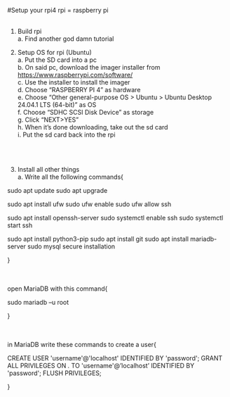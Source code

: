 #Setup your rpi4
rpi = raspberry pi
 <br>
 <br>


1. Build rpi <br>
a.	Find another god damn tutorial  <br>

2. Setup OS for rpi (Ubuntu)  <br>
a.	Put the SD card into a pc  <br>
b.	On said pc, download the imager installer from https://www.raspberrypi.com/software/  <br>
c.	Use the installer to install the imager  <br>
d.	Choose “RASPBERRY PI 4” as hardware  <br>
e.	Choose “Other general-purpose OS > Ubuntu > Ubuntu Desktop 24.04.1 LTS  (64-bit)” as OS  <br>
f.	Choose “SDHC SCSI Disk Device” as storage  <br>
g.	Click “NEXT>YES”  <br>
h.	When it’s done downloading, take out the sd card  <br>
i.	Put the sd card back into the rpi  <br>
 <br>
 <br>

3. Install all other things  <br>
a.	Write all the following commands{

sudo apt update
sudo apt upgrade

sudo apt install ufw
sudo ufw enable
sudo ufw allow ssh

sudo apt install openssh-server
sudo systemctl enable ssh
sudo systemctl start ssh

sudo apt install python3-pip
sudo apt install git
sudo apt install mariadb-server
sudo mysql secure installation

}

 <br>
 <br>
open MariaDB with this command{

sudo mariadb –u root

}

 <br>
 <br>
in MariaDB write these commands to create a user{

CREATE USER 'username'@'localhost' IDENTIFIED BY 'password';
GRANT ALL PRIVILEGES ON *.* TO 'username'@’localhost’ IDENTIFIED BY 'password';
FLUSH PRIVILEGES;

}